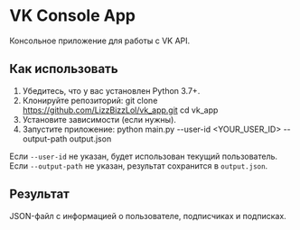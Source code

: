 # VK Console App
Консольное приложение для работы с VK API.

## Как использовать
1. Убедитесь, что у вас установлен Python 3.7+.
2. Клонируйте репозиторий: git clone https://github.com/LizzBizzLol/vk_app.git cd vk_app
3. Установите зависимости (если нужны).
4. Запустите приложение: python main.py --user-id <YOUR_USER_ID> --output-path output.json

Если `--user-id` не указан, будет использован текущий пользователь.
Если `--output-path` не указан, результат сохранится в `output.json`.

## Результат
JSON-файл с информацией о пользователе, подписчиках и подписках.
